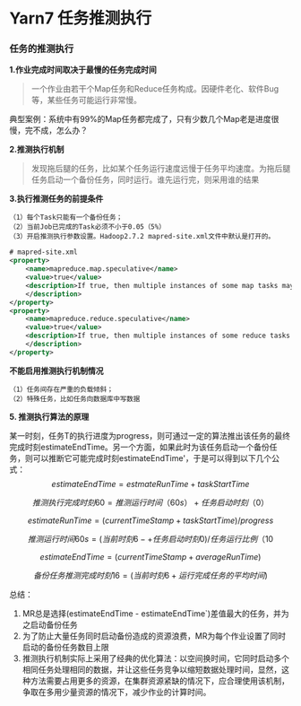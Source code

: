 # Yarn7 任务推测执行

### 任务的推测执行

**1.作业完成时间取决于最慢的任务完成时间**

> 一个作业由若干个Map任务和Reduce任务构成。因硬件老化、软件Bug等，某些任务可能运行非常慢。

典型案例：系统中有99%的Map任务都完成了，只有少数几个Map老是进度很慢，完不成，怎么办？

**2.推测执行机制**

> 发现拖后腿的任务，比如某个任务运行速度远慢于任务平均速度。为拖后腿任务启动一个备份任务，同时运行。谁先运行完，则采用谁的结果

**3.执行推测任务的前提条件**

```
（1）每个Task只能有一个备份任务； 
（2）当前Job已完成的Task必须不小于0.05（5%） 
（3）开启推测执行参数设置。Hadoop2.7.2 mapred-site.xml文件中默认是打开的。
```

```xml
# mapred-site.xml 
<property> 
    <name>mapreduce.map.speculative</name> 
    <value>true</value> 
    <description>If true, then multiple instances of some map tasks may be executed in parallel.
    </description> 
</property> 
<property> 
    <name>mapreduce.reduce.speculative</name> 
    <value>true</value> 
    <description>If true, then multiple instances of some reduce tasks may be executed in parallel.
    </description>
</property>
```

**不能启用推测执行机制情况**

```
（1）任务间存在严重的负载倾斜； 
（2）特殊任务，比如任务向数据库中写数据
```

**5. 推测执行算法的原理**

某一时刻，任务T的执行进度为progress，则可通过一定的算法推出该任务的最终完成时刻estimateEndTime。另一个方面，如果此时为该任务启动一个备份任务，则可以推断它可能完成时刻estimateEndTime'，于是可以得到以下几个公式：
$$
estimateEndTime = estmateRunTime + taskStartTime
$$

$$
推测执行完成时刻 60 = 推测运行时间（60s）+任务启动时刻（0）
$$


$$
estimateRunTime = (currentTimeStamp + taskStartTime)/progress
$$

$$
推测运行时间 60s = (当前时刻6 - +任务启动时刻0)/任务运行比例（10%）
$$


$$
estimateEndTime = (currentTimeStamp + averageRunTime)
$$

$$
备份任务推测完成时刻16 = (当前时刻6 + 运行完成任务的平均时间)
$$



总结：

1. MR总是选择(estimateEndTime - estimateEndTime`)差值最大的任务，并为之启动备份任务
2. 为了防止大量任务同时启动备份造成的资源浪费，MR为每个作业设置了同时启动的备份任务数目上限
3. 推测执行机制实际上采用了经典的优化算法：以空间换时间，它同时启动多个相同任务处理相同的数据，并让这些任务竞争以缩短数据处理时间，显然，这种方法需要占用更多的资源，在集群资源紧缺的情况下，应合理使用该机制，争取在多用少量资源的情况下，减少作业的计算时间。